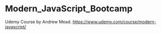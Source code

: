 # Modern_JavaScript_Bootcamp

Udemy Course by Andrew Mead.
https://www.udemy.com/course/modern-javascript/